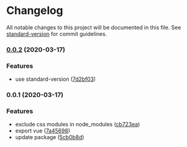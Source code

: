 # Changelog

All notable changes to this project will be documented in this file. See [standard-version](https://github.com/conventional-changelog/standard-version) for commit guidelines.

### [0.0.2](https://github.com/dongmingchao/react-ts-boilerplate/compare/v0.0.1...v0.0.2) (2020-03-17)


### Features

* use standard-version ([7d2bf03](https://github.com/dongmingchao/react-ts-boilerplate/commit/7d2bf03341477a2dae67d6a68bac4268a041f360))

### 0.0.1 (2020-03-17)


### Features

* exclude css modules in node_modules ([cb723ea](https://github.com/dongmingchao/react-ts-boilerplate/commit/cb723ea5335f049b65c6fdcbe290d1ae46585c18))
* export vue ([7a45698](https://github.com/dongmingchao/react-ts-boilerplate/commit/7a45698994d522ed548aa60f18a718ce8e3350eb))
* update package ([5cb0b8d](https://github.com/dongmingchao/react-ts-boilerplate/commit/5cb0b8d5a29357ce6acba8e9d6a4641dcdcdc36b))
